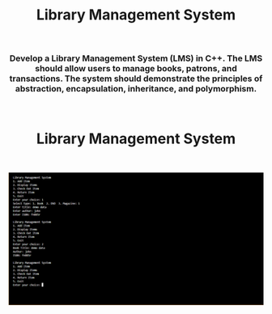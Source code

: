 <h1 align="center">Library Management System</h1>
<br>

<h3 align="center">Develop a Library Management System (LMS) in C++. The LMS should allow users to manage
books, patrons, and transactions. The system should demonstrate the principles of abstraction,
encapsulation, inheritance, and polymorphism.</h3>
<br>

<h1 align="center">Library Management System</h1>
<br>


![Demo App](pr5.png)
<br>

>


